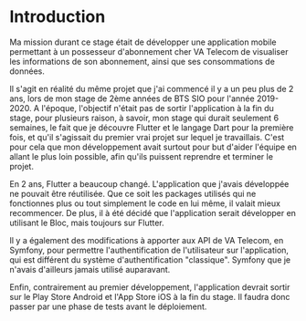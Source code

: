 # Introduction

Ma mission durant ce stage était de développer une application mobile permettant à un possesseur d'abonnement cher VA Telecom de visualiser les informations de son abonnement, ainsi que ses consommations de données.

Il s'agit en réalité du même projet que j'ai commencé il y a un peu plus de 2 ans, lors de mon stage de 2ème années de BTS SIO pour l'année 2019-2020. A l'époque, l'objectif n'était pas de sortir l'application à la fin du stage, pour plusieurs raison, à savoir, mon stage qui durait seulement 6 semaines, le fait que je découvre Flutter et le langage Dart pour la première fois, et qu'il s'agissait du premier vrai projet sur lequel je travaillais. C'est pour cela que mon développement avait surtout pour but d'aider l'équipe en allant le plus loin possible, afin qu'ils puissent reprendre et terminer le projet.

En 2 ans, Flutter a beaucoup changé. L'application que j'avais développée ne pouvait être réutilisée. Que ce soit les packages utilisés qui ne fonctionnes plus ou tout simplement le code en lui même, il valait mieux recommencer. De plus, il à été décidé que l'application serait développer en utilisant le Bloc, mais toujours sur Flutter.

Il y a également des modifications à apporter aux API de VA Telecom, en Symfony, pour permettre l'authentification de l'utilisateur sur l'application, qui est différent du système d'authentification "classique". Symfony que je n'avais d'ailleurs jamais utilisé auparavant.

Enfin, contrairement au premier développement, l'application devrait sortir sur le Play Store Android et l'App Store iOS à la fin du stage. Il faudra donc passer par une phase de tests avant le déploiement.

